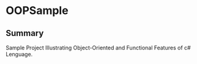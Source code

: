 # OOPSample

## Summary

Sample Project Illustrating Object-Oriented and Functional Features of c# Lenguage.